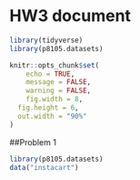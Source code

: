 HW3 document
================

``` r
library(tidyverse)
library(p8105.datasets)
```

``` r
knitr::opts_chunk$set(
    echo = TRUE,
    message = FALSE,
    warning = FALSE,
    fig.width = 8, 
  fig.height = 6,
  out.width = "90%"
)
```

\##Problem 1

``` r
library(p8105.datasets)
data("instacart")
```

